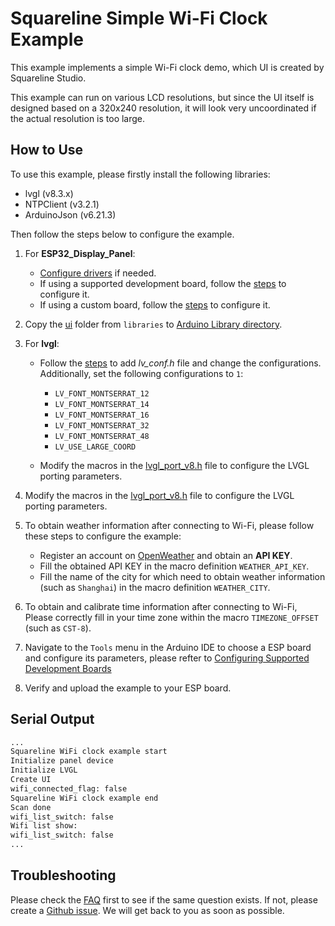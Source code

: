 # Squareline Simple Wi-Fi Clock Example

This example implements a simple Wi-Fi clock demo, which UI is created by Squareline Studio.

This example can run on various LCD resolutions, but since the UI itself is designed based on a 320x240 resolution, it will look very uncoordinated if the actual resolution is too large.

## How to Use

To use this example, please firstly install the following libraries:

- lvgl (v8.3.x)
- NTPClient (v3.2.1)
- ArduinoJson (v6.21.3)

Then follow the steps below to configure the example.

1. For **ESP32_Display_Panel**:

   - [Configure drivers](../../../../docs/How_To_Use.md#configuring-drivers) if needed.
   - If using a supported development board, follow the [steps](../../../../docs/How_To_Use.md#using-supported-development-boards) to configure it.
   - If using a custom board, follow the [steps](../../../../docs/How_To_Use.md#using-custom-development-boards) to configure it.

2. Copy the [ui](./libraries/ui/) folder from `libraries` to [Arduino Library directory](../../../../README.md#where-is-the-directory-for-arduino-libraries).

3. For **lvgl**:

   - Follow the [steps](../../../../docs/How_To_Use.md#configuring-lvgl) to add *lv_conf.h* file and change the configurations. Additionally, set the following configurations to `1`:

      - `LV_FONT_MONTSERRAT_12`
      - `LV_FONT_MONTSERRAT_14`
      - `LV_FONT_MONTSERRAT_16`
      - `LV_FONT_MONTSERRAT_32`
      - `LV_FONT_MONTSERRAT_48`
      - `LV_USE_LARGE_COORD`

   - Modify the macros in the [lvgl_port_v8.h](./lvgl_port_v8.h) file to configure the LVGL porting parameters.

4. Modify the macros in the [lvgl_port_v8.h](./lvgl_port_v8.h) file to configure the LVGL porting parameters.
5. To obtain weather information after connecting to Wi-Fi, please follow these steps to configure the example:

   - Register an account on [OpenWeather](https://openweathermap.org/) and obtain an **API KEY**.
   - Fill the obtained API KEY in the macro definition `WEATHER_API_KEY`.
   - Fill the name of the city for which need to obtain weather information (such as `Shanghai`) in the macro definition `WEATHER_CITY`.

6. To obtain and calibrate time information after connecting to Wi-Fi, Please correctly fill in your time zone within the macro `TIMEZONE_OFFSET` (such as `CST-8`).
7. Navigate to the `Tools` menu in the Arduino IDE to choose a ESP board and configure its parameters, please refter to [Configuring Supported Development Boards](../../../../docs/How_To_Use.md#configuring-supported-development-boards)
8. Verify and upload the example to your ESP board.

## Serial Output

```bash
...
Squareline WiFi clock example start
Initialize panel device
Initialize LVGL
Create UI
wifi_connected_flag: false
Squareline WiFi clock example end
Scan done
wifi_list_switch: false
Wifi list show:
wifi_list_switch: false
...
```

## Troubleshooting

Please check the [FAQ](../../../../docs/FAQ.md) first to see if the same question exists. If not, please create a [Github issue](https://github.com/esp-arduino-libs/ESP32_Display_Panel/issues). We will get back to you as soon as possible.
